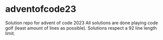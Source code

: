 # adventofcode23
Solution repo for advent of code 2023
All solutions are done playing code golf (least amount of lines as possible).
Solutions respect a 92 line length limit.
